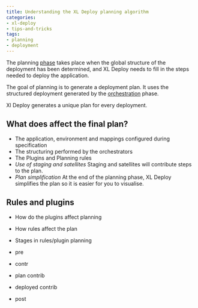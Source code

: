 ```yaml
---
title: Understanding the XL Deploy planning algorithm
categories:
- xl-deploy
- tips-and-tricks
tags:
- planning
- deployment
---
```


The planning [phase](the-deployment-process-from-package-to-deployment.html) takes place when the global structure of the deployment has been determined, and XL Deploy needs to fill in the steps needed to deploy the application.

The goal of planning is to generate a deployment plan. It uses the structured deployment generated by the [orchestration]() phase.

Xl Deploy generates a unique plan for every deployment.

## What does affect the final plan?
* The application, environment and mappings configured during specification
* The structuring performed by the orchestrators
* The Plugins and Planning rules
* *Use of staging and satellites* Staging and satellites will contribute steps to the plan.
* *Plan simplification* At the end of the planning phase, XL Deploy simplifies the plan so it is easier for you to visualise.

## Rules and plugins
* How do the plugins affect planning
* How rules affect the plan

* Stages in rules/plugin planning

* pre
* contr
 * plan contrib
 * deployed contrib
* post


